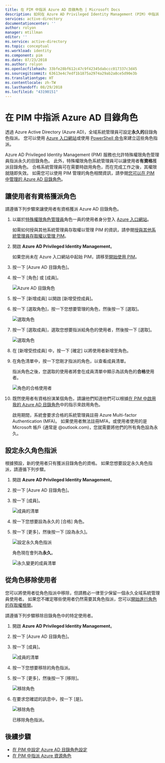 ```yaml
---
title: 在 PIM 中指派 Azure AD 目錄角色 | Microsoft Docs
description: 如何在 Azure AD Privileged Identity Management (PIM) 中指派 Azure AD 目錄角色。
services: active-directory
documentationcenter: ''
author: rolyon
manager: mtillman
editor: ''
ms.service: active-directory
ms.topic: conceptual
ms.workload: identity
ms.component: pim
ms.date: 07/23/2018
ms.author: rolyon
ms.openlocfilehash: 33bfe28bf612c47c9f42345dabccc017337c3d45
ms.sourcegitcommit: 63613e4c7edf1b1875a2974a29ab2a8ce5d90e3b
ms.translationtype: HT
ms.contentlocale: zh-TW
ms.lasthandoff: 08/29/2018
ms.locfileid: "43190151"
---
```

# <a name="assign-azure-ad-directory-roles-in-pim"></a>在 PIM 中指派 Azure AD 目錄角色

透過 Azure Active Directory (Azure AD)，全域系統管理員可設定**永久的**目錄角色指派。 您可以使用 [Azure 入口網站](../users-groups-roles/directory-assign-admin-roles.md)或使用 [PowerShell 命令](/powershell/module/azuread#directory_roles)來建立這些角色指派。

Azure AD Privileged Identity Management (PIM) 服務也允許特殊權限角色管理員指派永久的目錄角色。 此外，特殊權限角色系統管理員可以讓使用者**有資格**獲派目錄角色。 合格系統管理員可在需要時啟用角色，而在完成工作之後，其權限就隨即失效。 如需您可以使用 PIM 管理的角色相關資訊，請參閱[您可以在 PIM 中管理的 Azure AD 目錄角色](pim-roles.md)。

## <a name="make-a-user-eligible-for-a-role"></a>讓使用者有資格獲派角色

請遵循下列步驟來讓使用者有資格獲派 Azure AD 目錄角色。

1. 以屬於[特殊權限角色管理員](../users-groups-roles/directory-assign-admin-roles.md#privileged-role-administrator)角色一員的使用者身分登入 [Azure 入口網站](https://portal.azure.com/)。

    如需如何授與其他系統管理員存取權以管理 PIM 的資訊，請參閱[授與其他系統管理員存取權以管理 PIM](pim-how-to-give-access-to-pim.md)。

1. 開啟 **Azure AD Privileged Identity Management**。

    如果您尚未在 Azure 入口網站中起始 PIM，請移至[開始使用 PIM](pim-getting-started.md)。

1. 按一下 [Azure AD 目錄角色]。

1. 按一下 [角色] 或 [成員]。

    ![Azure AD 目錄角色](./media/pim-how-to-add-role-to-user/pim-directory-roles.png)

1. 按一下 [新增成員] 以開啟 [新增受控成員]。

1. 按一下 [選取角色]，按一下您想要管理的角色，然後按一下 [選取]。

    ![選取角色](./media/pim-how-to-add-role-to-user/pim-select-a-role.png)

1. 按一下 [選取成員]，選取您想要指派給角色的使用者，然後按一下 [選取]。

    ![選取角色](./media/pim-how-to-add-role-to-user/pim-select-members.png)

1. 在 [新增受控成員] 中，按一下 [確定] 以將使用者新增至角色。

1. 在角色清單中，按一下您剛才指派的角色，以查看成員清單。

     指派角色之後，您選取的使用者將會在成員清單中顯示為該角色的**合格**使用者。

    ![角色的合格使用者](./media/pim-how-to-add-role-to-user/pim-directory-role-eligible.png)

1. 既然使用者有資格扮演某個角色，請讓他們知道他們可以根據[在 PIM 中啟用我的 Azure AD 目錄角色](pim-how-to-activate-role.md)中的指示來啟用角色。

    啟用期間，系統會要求合格的系統管理員註冊 Azure Multi-factor Authentication (MFA)。 如果使用者無法註冊MFA，或使用者使用的是 Microsoft 帳戶 (通常是 @outlook.com)，您就需要將他們的所有角色設為永久。

## <a name="make-a-role-assignment-permanent"></a>設定永久角色指派

根據預設，新的使用者只有獲派目錄角色的資格。 如果您想要設定永久角色指派，請遵循下列步驟。

1. 開啟 **Azure AD Privileged Identity Management**。

1. 按一下 [Azure AD 目錄角色]。

1. 按一下 [成員]。

    ![成員的清單](./media/pim-how-to-add-role-to-user/pim-directory-role-list-members.png)

1. 按一下您想要設為永久的 [合格] 角色。

1. 按一下 [更多]，然後按一下 [設為永久]。

    ![設定永久角色指派](./media/pim-how-to-add-role-to-user/pim-make-perm.png)

    角色現在會列為**永久**。

    ![永久變更的成員清單](./media/pim-how-to-add-role-to-user/pim-directory-role-list-members-permanent.png)

## <a name="remove-a-user-from-a-role"></a>從角色移除使用者

您可以將使用者從角色指派中移除，但請務必一律至少保留一個永久全域系統管理員使用者。 如果您不確定哪些使用者仍然需要其角色指派，您可以[開始進行角色的存取權檢閱](pim-how-to-start-security-review.md)。

請遵循下列步驟移除目錄角色中的特定使用者。

1. 開啟 **Azure AD Privileged Identity Management**。

1. 按一下 [Azure AD 目錄角色]。

1. 按一下 [成員]。

    ![成員的清單](./media/pim-how-to-add-role-to-user/pim-directory-role-list-members.png)

1. 按一下您想要移除的角色指派。

1. 按一下 [更多]，然後按一下 [移除]。

    ![移除角色](./media/pim-how-to-add-role-to-user/pim-remove-role.png)

1. 在要求您確認的訊息中，按一下 [是]。

    ![移除角色](./media/pim-how-to-add-role-to-user/pim-remove-role-confirm.png)

    已移除角色指派。

## <a name="next-steps"></a>後續步驟

- [在 PIM 中設定 Azure AD 目錄角色設定](pim-how-to-change-default-settings.md)
- [在 PIM 中指派 Azure 資源角色](pim-resource-roles-assign-roles.md)
